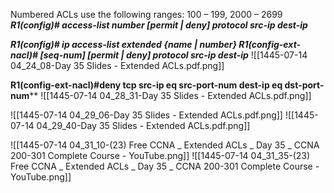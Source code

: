 Numbered ACLs use the following ranges: 100 – 199, 2000 – 2699
***R1(config)# access-list number [permit | deny] protocol src-ip dest-ip*** 

***R1(config)# ip access-list extended {name | number} 
R1(config-ext-nacl)# [seq-num] [permit | deny] protocol src-ip dest-ip***
![[1445-07-14 04_24_08-Day 35 Slides - Extended ACLs.pdf.png]]

**R1(config-ext-nacl)#deny tcp src-ip eq src-port-num dest-ip eq dst-port-num****
![[1445-07-14 04_28_31-Day 35 Slides - Extended ACLs.pdf.png]]

![[1445-07-14 04_29_06-Day 35 Slides - Extended ACLs.pdf.png]]
![[1445-07-14 04_29_40-Day 35 Slides - Extended ACLs.pdf.png]]


![[1445-07-14 04_31_10-(23) Free CCNA _ Extended ACLs _ Day 35 _ CCNA 200-301 Complete Course - YouTube.png]]
![[1445-07-14 04_31_35-(23) Free CCNA _ Extended ACLs _ Day 35 _ CCNA 200-301 Complete Course - YouTube.png]]

